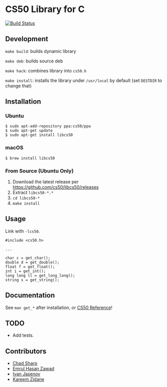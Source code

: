 # CS50 Library for C

[![Build Status](https://travis-ci.org/cs50/libcs50.svg?branch=master)](https://travis-ci.org/cs50/libcs50)

## Development

`make build`: builds dynamic library

`make deb`: builds source deb

`make hack`: combines library into `cs50.h`

`make install`: installs the library under `/usr/local` by default (set `DESTDIR` to change that)

## Installation

### Ubuntu

```
$ sudo apt-add-repository ppa:cs50/ppa
$ sudo apt-get update
$ sudo apt-get install libcs50
```

### macOS

```
$ brew install libcs50
```

### From Source (Ubuntu Only)

1. Download the latest release per https://github.com/cs50/libcs50/releases
1. Extract `libcs50-*.*`
1. `cd libcs50-*`
1. `make install`

## Usage

Link with `-lcs50`.

    #include <cs50.h>

    ...

    char c = get_char();
    double d = get_double();
    float f = get_float();
    int i = get_int();
    long long ll = get_long_long();
    string s = get_string();

## Documentation

See `man get_*` after installation, or [CS50 Reference](https://reference.cs50.net/cs50/)!

## TODO

*   Add tests.

## Contributors

*   [Chad Sharp](https://github.com/crossroads1112)
*   [Emrul Hasan Zawad](https://github.com/ehzShelter)
*   [Ivan Jasenov](https://github.com/IvanJasenov)
*   [Kareem Zidane](https://github.com/kzidane)
